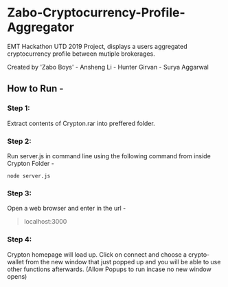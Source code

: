 # Zabo-Cryptocurrency-Profile-Aggregator
EMT Hackathon UTD 2019 Project, displays a users aggregated cryptocurrency profile between mutiple brokerages.

Created by 'Zabo Boys'
          - Ansheng Li
          - Hunter Girvan
          - Surya Aggarwal
          
## How to Run - 

### Step 1:
Extract contents of Crypton.rar into preffered folder.

### Step 2:
Run server.js in command line using the following command from inside Crypton Folder - 
```
node server.js
```

### Step 3:
Open a web browser and enter in the url - 
> localhost:3000

### Step 4:
Crypton homepage will load up.
Click on connect and choose a crypto-wallet from the new window that just popped up and you will be able to use other functions afterwards.
(Allow Popups to run incase no new window opens)
